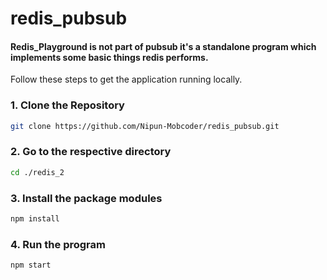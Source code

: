 # redis_pubsub

#### Redis_Playground is not part of pubsub it's a standalone program which implements some basic things redis performs.
Follow these steps to get the application running locally. 

### 1. Clone the Repository

```bash
git clone https://github.com/Nipun-Mobcoder/redis_pubsub.git
```

### 2. Go to the respective directory

```bash
cd ./redis_2
```

### 3. Install the package modules

```bash
npm install
```

### 4. Run the program

```bash
npm start
```
